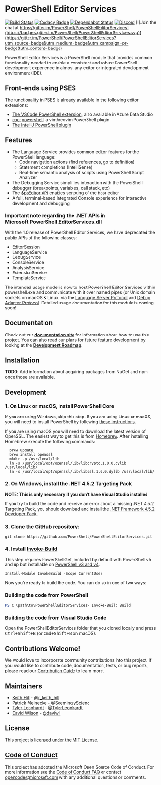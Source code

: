# PowerShell Editor Services

[![Build Status](https://powershell.visualstudio.com/PowerShellEditorServices/_apis/build/status/PowerShellEditorServices-ci?branchName=master)](https://powershell.visualstudio.com/PowerShellEditorServices/_build/latest?definitionId=50&branchName=master)
[![Codacy Badge](https://api.codacy.com/project/badge/Grade/fb9129c327dc4f459ad2fd167d9a574f)](https://app.codacy.com/app/TylerLeonhardt/PowerShellEditorServices?utm_source=github.com&utm_medium=referral&utm_content=PowerShell/PowerShellEditorServices&utm_campaign=Badge_Grade_Dashboard)
[![Dependabot Status](https://api.dependabot.com/badges/status?host=github&repo=PowerShell/PowerShellEditorServices)](https://dependabot.com)
[![Discord](https://img.shields.io/discord/180528040881815552.svg?label=%23vscode&logo=discord&logoColor=white)](https://aka.ms/psdiscord)
[![Join the chat at https://gitter.im/PowerShell/PowerShellEditorServices](https://badges.gitter.im/PowerShell/PowerShellEditorServices.svg)](https://gitter.im/PowerShell/PowerShellEditorServices?utm_source=badge&utm_medium=badge&utm_campaign=pr-badge&utm_content=badge)

PowerShell Editor Services is a PowerShell module that provides common
functionality needed to enable a consistent and robust PowerShell development
experience in almost any editor or integrated development environment (IDE).

## Front-ends using PSES

The functionality in PSES is already available in the following editor extensions:

- [The VSCode PowerShell extension](https://github.com/PowerShell/vscode-powershell), also available in Azure Data Studio
- [coc-powershell](https://github.com/yatli/coc-powershell), a vim/neovim PowerShell plugin
- [The IntelliJ PowerShell plugin](https://plugins.jetbrains.com/plugin/10249-powershell)

## Features

- The Language Service provides common editor features for the PowerShell language:
  - Code navigation actions (find references, go to definition)
  - Statement completions (IntelliSense)
  - Real-time semantic analysis of scripts using PowerShell Script Analyzer
- The Debugging Service simplifies interaction with the PowerShell debugger (breakpoints, variables, call stack, etc)
- The [$psEditor API](http://powershell.github.io/PowerShellEditorServices/guide/extensions.html) enables scripting of the host editor
- A full, terminal-based Integrated Console experience for interactive development and debugging

### Important note regarding the .NET APIs in Microsoft.PowerShell.EditorServices.dll

With the 1.0 release of PowerShell Editor Services, we have deprecated the public APIs
of the following classes:

- EditorSession
- LanguageService
- DebugService
- ConsoleService
- AnalysisService
- ExtensionService
- TemplateService

The intended usage model is now to host PowerShell Editor Services within powershell.exe
and communicate with it over named pipes (or Unix domain sockets on macOS & Linux) via the [Language Server Protocol](https://github.com/Microsoft/language-server-protocol/blob/master/protocol.md)
and [Debug Adapter Protocol](https://github.com/Microsoft/vscode-debugadapter-node/blob/master/protocol/src/debugProtocol.ts).
Detailed usage documentation for this module is coming soon!

## Documentation

Check out our **[documentation site](http://powershell.github.io/PowerShellEditorServices)** for information about
how to use this project. You can also read our plans for future feature development by looking at the
**[Development Roadmap](https://github.com/PowerShell/PowerShellEditorServices/wiki/Development-Roadmap)**.

## Installation

**TODO**: Add information about acquiring packages from NuGet and npm once those are available.

## Development

### 1. On Linux or macOS, install PowerShell Core

If you are using Windows, skip this step.  If you are using Linux or macOS, you will need to
install PowerShell by following [these instructions](https://github.com/PowerShell/PowerShell#get-powershell).

If you are using macOS you will need to download the latest version of OpenSSL. The easiest way to get this is from
[Homebrew](http://brew.sh/). After installing Homebrew execute the following commands:

```
  brew update
  brew install openssl
  mkdir -p /usr/local/lib
  ln -s /usr/local/opt/openssl/lib/libcrypto.1.0.0.dylib /usr/local/lib/
  ln -s /usr/local/opt/openssl/lib/libssl.1.0.0.dylib /usr/local/lib/
```
### 2. On Windows, install the .NET 4.5.2 Targeting Pack

**NOTE: This is only necessary if you don't have Visual Studio installed**

If you try to build the code and receive an error about a missing .NET 4.5.2
Targeting Pack, you should download and install the [.NET Framework 4.5.2 Developer Pack](https://www.microsoft.com/en-us/download/details.aspx?id=42637).

### 3. Clone the GitHub repository:

```
git clone https://github.com/PowerShell/PowerShellEditorServices.git
```

### 4. Install [Invoke-Build](https://github.com/nightroman/Invoke-Build)

This step requires PowerShellGet, included by default with PowerShell v5 and up
but installable on [PowerShell v3 and v4](https://github.com/PowerShell/PowerShellGet#get-powershellget-module-for-powershell-versions-30-and-40).

```powershell
Install-Module InvokeBuild -Scope CurrentUser
```

Now you're ready to build the code.  You can do so in one of two ways:

### Building the code from PowerShell

```powershell
PS C:\path\to\PowerShellEditorServices> Invoke-Build Build
```

### Building the code from Visual Studio Code

Open the PowerShellEditorServices folder that you cloned locally and press <kbd>Ctrl+Shift+B</kbd>
(or <kbd>Cmd+Shift+B</kbd> on macOS).

## Contributions Welcome!

We would love to incorporate community contributions into this project.  If you would like to
contribute code, documentation, tests, or bug reports, please read our [Contribution Guide](http://powershell.github.io/PowerShellEditorServices/CONTRIBUTING.html) to learn more.

## Maintainers

- [Keith Hill](https://github.com/rkeithhill) - [@r_keith_hill](http://twitter.com/r_keith_hill)
- [Patrick Meinecke](https://github.com/SeeminglyScience) - [@SeeminglyScienc](http://twitter.com/SeeminglyScienc)
- [Tyler Leonhardt](https://github.com/tylerl0706) - [@TylerLeonhardt](http://twitter.com/tylerleonhardt)
- [David Wilson](https://github.com/daviwil) - [@daviwil](http://twitter.com/daviwil)

## License

This project is [licensed under the MIT License](LICENSE).

## [Code of Conduct][conduct-md]

This project has adopted the [Microsoft Open Source Code of Conduct][conduct-code].
For more information see the [Code of Conduct FAQ][conduct-FAQ] or contact [opencode@microsoft.com][conduct-email] with any additional questions or comments.

[conduct-code]: http://opensource.microsoft.com/codeofconduct/
[conduct-FAQ]: http://opensource.microsoft.com/codeofconduct/faq/
[conduct-email]: mailto:opencode@microsoft.com
[conduct-md]: https://github.com/PowerShell/PowerShellEditorServices/blob/master/CODE_OF_CONDUCT.md
